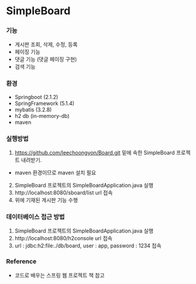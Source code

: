 # SimpleBoard
### 기능
- 게시판 조회, 삭제, 수정, 등록
- 페이징 기능
- 댓글 기능 (댓글 페이징 구현)
- 검색 기능
### 환경
- Springboot (2.1.2)
- SpringFramework (5.1.4)
- mybatis (3.2.8)
- h2 db (in-memory-db)
- maven
### 실행방법
1. https://github.com/leechoongyon/Board.git 밑에 속한 SimpleBoard 프로젝트 내려받기.
- maven 환경이므로 maven 설치 필요 
2. SimpleBoard 프로젝트의 SimpleBoardApplication.java 실행
3. http://localhost:8080/sboard/list url 접속
4. 위에 기재된 게시판 기능 수행
### 데이터베이스 접근 방법
1. SimpleBoard 프로젝트의 SimpleBoardApplication.java 실행
2. http://localhost:8080/h2console url 접속
3. url : jdbc:h2:file:./db/board, user : app, password : 1234 접속
### Reference
- 코드로 배우는 스프링 웹 프로젝트 책 참고
